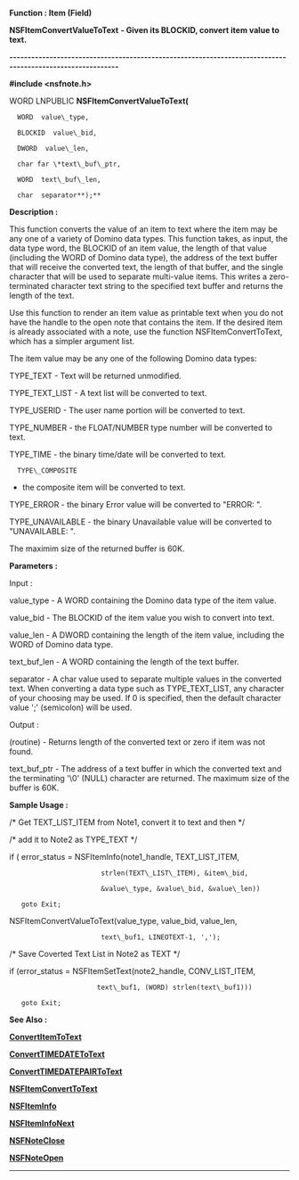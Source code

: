 




<!--
 /\* Font Definitions \*/
 @font-face
 {font-family:Courier;
 panose-1:2 7 4 9 2 2 5 2 4 4;}
@font-face
 {font-family:"Tms Rmn";
 panose-1:2 2 6 3 4 5 5 2 3 4;}
@font-face
 {font-family:Helv;
 panose-1:2 11 6 4 2 2 2 3 2 4;}
@font-face
 {font-family:"Cambria Math";
 panose-1:2 4 5 3 5 4 6 3 2 4;}
 /\* Style Definitions \*/
 p.MsoNormal, li.MsoNormal, div.MsoNormal
 {margin-top:0cm;
 margin-right:0cm;
 margin-bottom:8.0pt;
 margin-left:0cm;
 line-height:107%;
 font-size:11.0pt;
 font-family:"Calibri",sans-serif;}
.MsoChpDefault
 {font-size:11.0pt;}
.MsoPapDefault
 {margin-bottom:8.0pt;
 line-height:107%;}
 /\* Page Definitions \*/
 @page WordSection1
 {size:612.0pt 792.0pt;
 margin:72.0pt 72.0pt 72.0pt 72.0pt;}
div.WordSection1
 {page:WordSection1;}
-->




 


**Function : Item (Field)**



**NSFItemConvertValueToText** **- Given its
BLOCKID, convert item value to text.**


**----------------------------------------------------------------------------------------------------------**



**#include <nsfnote.h>**



WORD
LNPUBLIC **NSFItemConvertValueToText(**  

      WORD  value\_type,  

      BLOCKID  value\_bid,  

      DWORD  value\_len,  

      char far \*text\_buf\_ptr,  

      WORD  text\_buf\_len,  

      char  separator**);**



**Description :**



This
function converts the value of an item to text where the item may be any one of
a variety of Domino data types. This function takes, as input, the data type
word, the BLOCKID of an item value, the length of that value (including the
WORD of Domino data type),  the address of the text buffer that will receive
the converted text, the length of that buffer,  and the single character that
will be used to separate multi-value items. This writes a zero-terminated
character text string to the specified text buffer and returns the length of
the text.  

  

Use this function to render an item value as printable text when you do not
have the handle to the open note that contains the item.  If the desired item
is already associated with a note, use the function NSFItemConvertToText, which
has a simpler argument list.  

  

The item value may be any one of the following Domino data types:   

  

TYPE\_TEXT - Text will be returned unmodified.  

TYPE\_TEXT\_LIST - A text list will be converted to text.  

TYPE\_USERID - The user name portion will be converted to text.  

TYPE\_NUMBER - the FLOAT/NUMBER type number will be converted to text.  

TYPE\_TIME - the binary time/date will be converted to text.


      TYPE\_COMPOSITE
- the composite item will be converted to text.  

TYPE\_ERROR - the binary Error value will be converted to "ERROR: ".  

TYPE\_UNAVAILABLE - the binary Unavailable value will be converted to
"UNAVAILABLE: ".  

  

The maximim size of the returned buffer is 60K.


 


**Parameters :**



Input :  

value\_type  -  A WORD containing the Domino data type of the item value.  

  

value\_bid  -  The BLOCKID of the item value you wish to convert into text.  

  

value\_len  -  A DWORD containing the length of the item value, including the
WORD of Domino data type.  

  

text\_buf\_len  -  A WORD containing the length of the text buffer.  

  

separator  -  A char value used to separate multiple values in the converted
text.  When converting a data type such as TYPE\_TEXT\_LIST, any character of
your choosing may be used.  If 0 is specified, then the default character value
';' (semicolon) will be used.  

  




Output :  

(routine)  -  Returns length of the converted text or zero if item was not
found.  

  

  

text\_buf\_ptr  -  The address of a text buffer in which the converted text and
the terminating '\0' (NULL) character are returned. The maximum size of the
buffer is 60K.  

  




 **Sample Usage :**


  

   /\* Get TEXT\_LIST\_ITEM from Note1, convert it to text and then \*/  

   /\*  add it to Note2  as TYPE\_TEXT                             \*/  

  

   if ( error\_status = NSFItemInfo(note1\_handle, TEXT\_LIST\_ITEM,  

                           strlen(TEXT\_LIST\_ITEM), &item\_bid,  

                           &value\_type, &value\_bid, &value\_len))  

       goto Exit;  

  

   NSFItemConvertValueToText(value\_type, value\_bid, value\_len,  

                           text\_buf1, LINEOTEXT-1, ',');  

  

   /\* Save Coverted Text List in Note2 as TEXT \*/  

  

   if (error\_status = NSFItemSetText(note2\_handle, CONV\_LIST\_ITEM,  

                          text\_buf1, (WORD) strlen(text\_buf1)))  

       goto Exit;


 **See Also :**


**[ConvertItemToText](ConvertItemToText.md)**


**[ConvertTIMEDATEToText](ConvertTIMEDATEToText.md)**


**[ConvertTIMEDATEPAIRToText](ConvertTIMEDATEPAIRToText.md)**


**[NSFItemConvertToText](NSFItemConvertToText.md)**


**[NSFItemInfo](NSFItemInfo.md)**


**[NSFItemInfoNext](NSFItemInfoNext.md)**


**[NSFNoteClose](NSFNoteClose.md)**


**[NSFNoteOpen](NSFNoteOpen.md)**



----------------------------------------------------------------------------------------------------------


 





